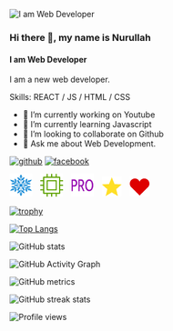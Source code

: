 ![I am Web Developer](https://scontent.fdac8-1.fna.fbcdn.net/v/t39.30808-6/p180x540/255284800_1273997133025754_525623962950572982_n.jpg?_nc_cat=109&ccb=1-5&_nc_sid=730e14&_nc_ohc=CQwXpGqtg7gAX8UjyMs&_nc_ht=scontent.fdac8-1.fna&oh=1ad724bf9ce0bd638bf1e4ef64e0ce1c&oe=61B8DF4E)
### Hi there 👋, my name is Nurullah
#### I am Web Developer

I am a new web developer.

Skills: REACT / JS / HTML / CSS

- 🔭 I’m currently working on Youtube 
- 🌱 I’m currently learning Javascript 
- 👯 I’m looking to collaborate on Github 
- 💬 Ask me about Web Development. 


[<img src='https://cdn.jsdelivr.net/npm/simple-icons@3.0.1/icons/github.svg' alt='github' height='40'>](https://github.com/nurullahhossain)  [<img src='https://cdn.jsdelivr.net/npm/simple-icons@3.0.1/icons/facebook.svg' alt='facebook' height='40'>](https://www.facebook.com/https://www.facebook.com/mdnurullah28/)  

<a href='https://archiveprogram.github.com/'><img src='https://raw.githubusercontent.com/acervenky/animated-github-badges/master/assets/acbadge.gif' width='40' height='40'></a> <a href='https://docs.github.com/en/developers'><img src='https://raw.githubusercontent.com/acervenky/animated-github-badges/master/assets/devbadge.gif' width='40' height='40'></a> <a href='https://github.com/pricing'><img src='https://raw.githubusercontent.com/acervenky/animated-github-badges/master/assets/pro.gif' width='40' height='40'></a> <a href='https://stars.github.com/'><img src='https://raw.githubusercontent.com/acervenky/animated-github-badges/master/assets/starbadge.gif' width='35' height='35'></a> <a href='https://docs.github.com/en/github/supporting-the-open-source-community-with-github-sponsors'><img src='https://raw.githubusercontent.com/acervenky/animated-github-badges/master/assets/sponsorbadge.gif' width='35' height='35'></a> 

[![trophy](https://github-profile-trophy.vercel.app/?username=nurullahhossain)](https://github.com/ryo-ma/github-profile-trophy)

[![Top Langs](https://github-readme-stats.vercel.app/api/top-langs/?username=nurullahhossain)](https://github.com/anuraghazra/github-readme-stats)

![GitHub stats](https://github-readme-stats.vercel.app/api?username=nurullahhossain&show_icons=true&count_private=true)  

![GitHub Activity Graph](https://activity-graph.herokuapp.com/graph?username=nurullahhossain)  

![GitHub metrics](https://metrics.lecoq.io/nurullahhossain)  

![GitHub streak stats](https://github-readme-streak-stats.herokuapp.com/?user=nurullahhossain)  

![Profile views](https://gpvc.arturio.dev/nurullahhossain)  
